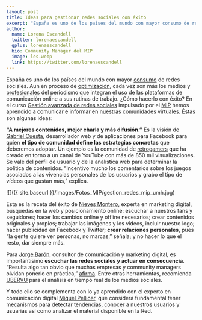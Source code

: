 ```yaml
---
layout: post
title: Ideas para gestionar redes sociales con éxito
excerpt: "España es uno de los países del mundo con mayor consumo de redes sociales. Aun en proceso de optimización, cada vez son más los medios y profesionales del periodismo que integran el uso de las plataformas de comunicación online a sus rutinas de trabajo. ¿Cómo hacerlo con éxito? En el curso Gestión avanzada de redes sociales impulsado por el MIP hemos aprendido a comunicar e informar en nuestras comunidades virtuales."
author:
  name: Lorena Escandell
  twitter: lorenaescandell
  gplus: lorenaescandell 
  bio: Community Manager del MIP
  image: les.webp
  link: https://twitter.com/lorenaescandell
---
```

España es uno de los países del mundo con mayor [consumo](http://bit.ly/19rehPl) de redes sociales. Aun en proceso de [optimización](http://bit.ly/1BOiAvr), cada vez son más los medios y [profesionales](http://mun.do/1OY168Z) del periodismo que integran el uso de las plataformas de comunicación online a sus rutinas de trabajo. ¿Cómo hacerlo con éxito? En el curso [Gestión avanzada de redes sociales](http://bit.ly/1B0Lzzd) impulsado por el [MIP](http://mip.umh.es) hemos aprendido a comunicar e informar en nuestras comunidades virtuales. Éstas son algunas ideas:

**“A mejores contenidos, mejor charla y más difusión.”** Es la visión de [Gabriel Cuesta](www.gabrielcuesta.com), desarrollador web y de aplicaciones para Facebook para quien **el tipo de comunidad define las estrategias concretas** que deberemos adoptar. Un ejemplo es la comunidad de  [retrogamers](http://bit.ly/1afpRx4) que ha creado en torno a un canal de YouTube con más de 850 mil visualizaciones. Se vale del perfil de usuario y de la analística web para determinar la política de contenidos. “Incentivo mucho los comentarios sobre los juegos asociados a las vivencias personales de los usuarios y grabo el tipo de vídeos que gustan más,” explica.

![]({{ site.baseurl }}/images/Fotos_MIP/gestion_redes_mip_umh.jpg)

Ésta es la receta del éxito de [Nieves Montero](https://twitter.com/nievesmontero), experta en marketing digital, búsquedas en la web y posicionamiento online: escuchar a nuestros fans y seguidores; hacer los cambios online y offline necesarios; crear contenidos originales y propios; trabajar las imágenes y los vídeos, incluir nuestro logo; hacer publicidad en Facebook y Twitter; **crear relaciones personales**, pues “la gente quiere ver personas, no marcas,” señala; y no hacer lo que el resto, dar siempre más.

Para [Jorge Barón](https://twitter.com/jbaron10), consultor de comunicación y marketing digital, es importantísimo **escuchar las redes sociales y actuar en consecuencia**. “Resulta algo tan obvio que muchas empresas y community managers olvidan ponerlo en práctica,” [afirma](http://bit.ly/1C9Hl5x). Entre otras herramientas, recomienda [UBERVU](https://www.ubervu.com) para el análisis en tiempo real de los medios sociales.

Y todo ello se complementa con lo ya aprendido con el experto en comunicación digital [Miquel Pellicer](http://miquelpellicer.com), que considera fundamental tener mecanismos para detectar tendencias, conocer a nuestros usuarios y usuarias así como analizar el material disponible en la Red.